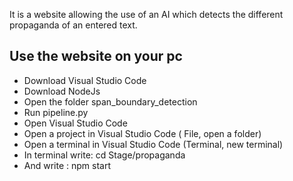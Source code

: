 It is a website allowing the use of an AI which detects the different propaganda of an entered text.

## Use the website on your pc
  * Download Visual Studio Code
  * Download NodeJs
  * Open the folder span_boundary_detection
  * Run pipeline.py
  * Open Visual Studio Code
  * Open a project in Visual Studio Code ( File, open a folder)
  * Open a terminal in Visual Studio Code  (Terminal, new terminal)
  * In terminal write: cd Stage/propaganda
  * And write : npm start

